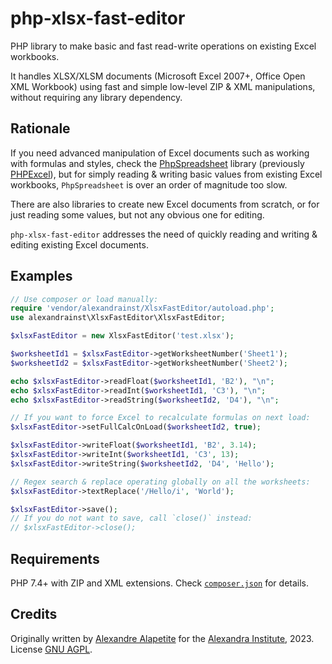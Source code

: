 # php-xlsx-fast-editor

PHP library to make basic and fast read-write operations on existing Excel workbooks.

It handles XLSX/XLSM documents (Microsoft Excel 2007+, Office Open XML Workbook) using fast and simple low-level ZIP & XML manipulations,
without requiring any library dependency.

## Rationale

If you need advanced manipulation of Excel documents such as working with formulas and styles,
check the [PhpSpreadsheet](https://github.com/PHPOffice/PhpSpreadsheet) library
(previously [PHPExcel](https://github.com/PHPOffice/PHPExcel/)),
but for simply reading & writing basic values from existing Excel workbooks, `PhpSpreadsheet` is over an order of magnitude too slow.

There are also libraries to create new Excel documents from scratch, or for just reading some values, but not any obvious one for editing.

`php-xlsx-fast-editor` addresses the need of quickly reading and writing & editing existing Excel documents.

## Examples

```php
// Use composer or load manually:
require 'vendor/alexandrainst/XlsxFastEditor/autoload.php';
use alexandrainst\XlsxFastEditor\XlsxFastEditor;

$xlsxFastEditor = new XlsxFastEditor('test.xlsx');

$worksheetId1 = $xlsxFastEditor->getWorksheetNumber('Sheet1');
$worksheetId2 = $xlsxFastEditor->getWorksheetNumber('Sheet2');

echo $xlsxFastEditor->readFloat($worksheetId1, 'B2'), "\n";
echo $xlsxFastEditor->readInt($worksheetId1, 'C3'), "\n";
echo $xlsxFastEditor->readString($worksheetId2, 'D4'), "\n";

// If you want to force Excel to recalculate formulas on next load:
$xlsxFastEditor->setFullCalcOnLoad($worksheetId2, true);

$xlsxFastEditor->writeFloat($worksheetId1, 'B2', 3.14);
$xlsxFastEditor->writeInt($worksheetId1, 'C3', 13);
$xlsxFastEditor->writeString($worksheetId2, 'D4', 'Hello');

// Regex search & replace operating globally on all the worksheets:
$xlsxFastEditor->textReplace('/Hello/i', 'World');

$xlsxFastEditor->save();
// If you do not want to save, call `close()` instead:
// $xlsxFastEditor->close();
```

## Requirements

PHP 7.4+ with ZIP and XML extensions.
Check [`composer.json`](./composer.json) for details.

## Credits

Originally written by [Alexandre Alapetite](https://github.com/Alkarex) for the [Alexandra Institute](https://alexandra.dk/), 2023.
License [GNU AGPL](https://gnu.org/licenses/agpl.html).

